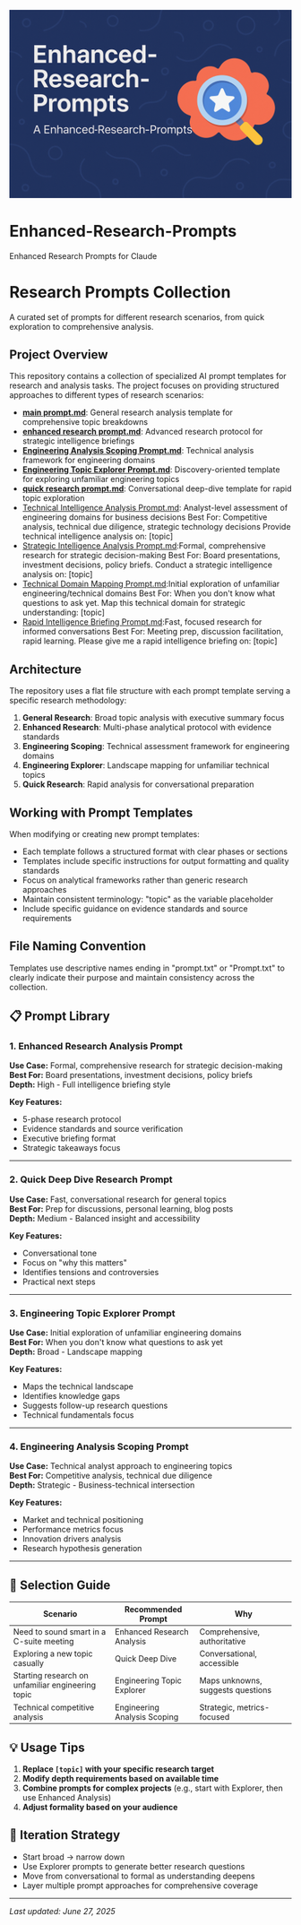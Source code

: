 ![Enhanced-Research-Prompts](./res/github-header.png)
# Enhanced-Research-Prompts
Enhanced Research Prompts for Claude
# Research Prompts Collection

A curated set of prompts for different research scenarios, from quick exploration to comprehensive analysis.
## Project Overview

This repository contains a collection of specialized AI prompt templates for research and analysis tasks. The project focuses on providing structured approaches to different types of research scenarios:

- [**main prompt.md**](https://github.com/johnpeterman72/Enhanced-Research-Prompts/blob/main/main%20prompt.md): General research analysis template for comprehensive topic breakdowns
- [**enhanced research prompt.md**](https://github.com/johnpeterman72/Enhanced-Research-Prompts/blob/main/enhanced%20research%20prompt.md): Advanced research protocol for strategic intelligence briefings
- [**Engineering Analysis Scoping Prompt.md**](https://github.com/johnpeterman72/Enhanced-Research-Prompts/blob/main/Engineering%20Analysis%20Scoping%20Prompt.md): Technical analysis framework for engineering domains
- [**Engineering Topic Explorer Prompt.md**](https://github.com/johnpeterman72/Enhanced-Research-Prompts/blob/main/Engineering%20Topic%20Explorer%20Prompt.md): Discovery-oriented template for exploring unfamiliar engineering topics
- [**quick research prompt.md**](https://github.com/johnpeterman72/Enhanced-Research-Prompts/blob/main/quick%20research%20prompt.md): Conversational deep-dive template for rapid topic exploration
- [Technical Intelligence Analysis Prompt.md](https://github.com/johnpeterman72/Enhanced-Research-Prompts/blob/main/Technical%20Intelligence%20Analysis%20Prompt.md): Analyst-level assessment of engineering domains for business decisions Best For: Competitive analysis, technical due diligence, strategic technology decisions Provide technical intelligence analysis on: [topic]
- [Strategic Intelligence Analysis Prompt.md](https://github.com/johnpeterman72/Enhanced-Research-Prompts/blob/main/Strategic%20Intelligence%20Analysis%20Prompt.md):Formal, comprehensive research for strategic decision-making Best For: Board presentations, investment decisions, policy briefs. Conduct a strategic intelligence analysis on: [topic]
- [Technical Domain Mapping Prompt.md](https://github.com/johnpeterman72/Enhanced-Research-Prompts/blob/main/Technical%20Domain%20Mapping%20Prompt.md):Initial exploration of unfamiliar engineering/technical domains Best For: When you don't know what questions to ask yet. Map this technical domain for strategic understanding: [topic]
- [Rapid Intelligence Briefing Prompt.md](https://github.com/johnpeterman72/Enhanced-Research-Prompts/blob/main/Rapid%20Intelligence%20Briefing%20Prompt.md):Fast, focused research for informed conversations Best For: Meeting prep, discussion facilitation, rapid learning. Please give me a rapid intelligence briefing on: [topic]
  

## Architecture

The repository uses a flat file structure with each prompt template serving a specific research methodology:

1. **General Research**: Broad topic analysis with executive summary focus
2. **Enhanced Research**: Multi-phase analytical protocol with evidence standards
3. **Engineering Scoping**: Technical assessment framework for engineering domains
4. **Engineering Explorer**: Landscape mapping for unfamiliar technical topics
5. **Quick Research**: Rapid analysis for conversational preparation

## Working with Prompt Templates

When modifying or creating new prompt templates:

- Each template follows a structured format with clear phases or sections
- Templates include specific instructions for output formatting and quality standards
- Focus on analytical frameworks rather than generic research approaches
- Maintain consistent terminology: "topic" as the variable placeholder
- Include specific guidance on evidence standards and source requirements

## File Naming Convention

Templates use descriptive names ending in "prompt.txt" or "Prompt.txt" to clearly indicate their purpose and maintain consistency across the collection.
## 📋 Prompt Library

### 1. Enhanced Research Analysis Prompt
**Use Case:** Formal, comprehensive research for strategic decision-making  
**Best For:** Board presentations, investment decisions, policy briefs  
**Depth:** High - Full intelligence briefing style  

**Key Features:**
- 5-phase research protocol
- Evidence standards and source verification
- Executive briefing format
- Strategic takeaways focus

---

### 2. Quick Deep Dive Research Prompt  
**Use Case:** Fast, conversational research for general topics  
**Best For:** Prep for discussions, personal learning, blog posts  
**Depth:** Medium - Balanced insight and accessibility  

**Key Features:**
- Conversational tone
- Focus on "why this matters"
- Identifies tensions and controversies
- Practical next steps

---

### 3. Engineering Topic Explorer Prompt
**Use Case:** Initial exploration of unfamiliar engineering domains  
**Best For:** When you don't know what questions to ask yet  
**Depth:** Broad - Landscape mapping  

**Key Features:**
- Maps the technical landscape
- Identifies knowledge gaps
- Suggests follow-up research questions
- Technical fundamentals focus

---

### 4. Engineering Analysis Scoping Prompt
**Use Case:** Technical analyst approach to engineering topics  
**Best For:** Competitive analysis, technical due diligence  
**Depth:** Strategic - Business-technical intersection  

**Key Features:**
- Market and technical positioning
- Performance metrics focus
- Innovation drivers analysis
- Research hypothesis generation

---

## 🎯 Selection Guide

| Scenario | Recommended Prompt | Why |
|----------|-------------------|-----|
| Need to sound smart in a C-suite meeting | Enhanced Research Analysis | Comprehensive, authoritative |
| Exploring a new topic casually | Quick Deep Dive | Conversational, accessible |
| Starting research on unfamiliar engineering topic | Engineering Topic Explorer | Maps unknowns, suggests questions |
| Technical competitive analysis | Engineering Analysis Scoping | Strategic, metrics-focused |

## 💡 Usage Tips

1. **Replace `[topic]` with your specific research target**
2. **Modify depth requirements based on available time**
3. **Combine prompts for complex projects** (e.g., start with Explorer, then use Enhanced Analysis)
4. **Adjust formality based on your audience**

## 🔄 Iteration Strategy

- Start broad → narrow down
- Use Explorer prompts to generate better research questions
- Move from conversational to formal as understanding deepens
- Layer multiple prompt approaches for comprehensive coverage

---

*Last updated: June 27, 2025*
